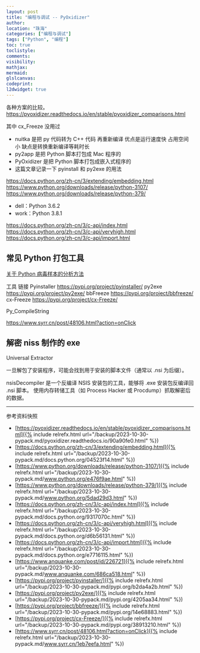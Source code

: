```yaml
---
layout: post
title: "编程与调试 -- PyOxidizer"
author:
location: "珠海"
categories: ["编程与调试"]
tags: ["Python", "编程"]
toc: true
toclistyle:
comments:
visibility:
mathjax:
mermaid:
glslcanvas:
codeprint:
l2dwidget: true
---
```


各种方案的比较。
<https://pyoxidizer.readthedocs.io/en/stable/pyoxidizer_comparisons.html>

其中 cx_Freeze 没用过
* nuitka 是把 py 代码转为 C++ 代码 再重新编译 优点是运行速度快 占用空间小 缺点是转换重新编译等耗时长
* py2app 是把 Python 脚本打包成 Mac 程序的
* PyOxidizer 是把 Python 脚本打包成嵌入式程序的
* 这篇文章记录一下 pyinstall 和 py2exe 的用法

<https://docs.python.org/zh-cn/3/extending/embedding.html>
<https://www.python.org/downloads/release/python-3107/>
<https://www.python.org/downloads/release/python-379/>

* dell：Python 3.6.2
* work：Python 3.8.1

<https://docs.python.org/zh-cn/3/c-api/index.html>
<https://docs.python.org/zh-cn/3/c-api/veryhigh.html>
<https://docs.python.org/zh-cn/3/c-api/import.html>


## 常见 Python 打包工具

[关于 Python 病毒样本的分析方法](https://www.anquanke.com/post/id/226721)

工具 	 链接
Pyinstaller	<https://pypi.org/project/pyinstaller/>
py2exe	<https://pypi.org/project/py2exe/>
bbFreeze	<https://pypi.org/project/bbfreeze/>
cx-Freeze	<https://pypi.org/project/cx-Freeze/>

Py_CompileString

<https://www.syrr.cn/post/48106.html?action=onClick>


## 解密 niss 制作的 exe

Universal Extractor

一旦解包了安装程序，可能会找到用于安装的脚本文件（通常以 .nsi 为后缀）。

nsisDecompiler 是一个反编译 NSIS 安装包的工具，能够将 .exe 安装包反编译回 .nsi 脚本。
使用内存转储工具（如 Process Hacker 或 Procdump）抓取解密后的数据。



<hr class='reviewline'/>
<p class='reviewtip'><script type='text/javascript' src='{% include relref.html url="/assets/reviewjs/blogs/2023-10-30-pypack.md.js" %}'></script></p>
<font class='ref_snapshot'>参考资料快照</font>

- [https://pyoxidizer.readthedocs.io/en/stable/pyoxidizer_comparisons.html]({% include relrefx.html url="/backup/2023-10-30-pypack.md/pyoxidizer.readthedocs.io/90a90fe0.html" %})
- [https://docs.python.org/zh-cn/3/extending/embedding.html]({% include relrefx.html url="/backup/2023-10-30-pypack.md/docs.python.org/04523f14.html" %})
- [https://www.python.org/downloads/release/python-3107/]({% include relrefx.html url="/backup/2023-10-30-pypack.md/www.python.org/e476f9ae.html" %})
- [https://www.python.org/downloads/release/python-379/]({% include relrefx.html url="/backup/2023-10-30-pypack.md/www.python.org/5dad29d3.html" %})
- [https://docs.python.org/zh-cn/3/c-api/index.html]({% include relrefx.html url="/backup/2023-10-30-pypack.md/docs.python.org/9317070c.html" %})
- [https://docs.python.org/zh-cn/3/c-api/veryhigh.html]({% include relrefx.html url="/backup/2023-10-30-pypack.md/docs.python.org/d6b56131.html" %})
- [https://docs.python.org/zh-cn/3/c-api/import.html]({% include relrefx.html url="/backup/2023-10-30-pypack.md/docs.python.org/e7716115.html" %})
- [https://www.anquanke.com/post/id/226721]({% include relrefx.html url="/backup/2023-10-30-pypack.md/www.anquanke.com/686ca518.html" %})
- [https://pypi.org/project/pyinstaller/]({% include relrefx.html url="/backup/2023-10-30-pypack.md/pypi.org/b2da4a2b.html" %})
- [https://pypi.org/project/py2exe/]({% include relrefx.html url="/backup/2023-10-30-pypack.md/pypi.org/4205aa34.html" %})
- [https://pypi.org/project/bbfreeze/]({% include relrefx.html url="/backup/2023-10-30-pypack.md/pypi.org/14e68883.html" %})
- [https://pypi.org/project/cx-Freeze/]({% include relrefx.html url="/backup/2023-10-30-pypack.md/pypi.org/38913210.html" %})
- [https://www.syrr.cn/post/48106.html?action=onClick]({% include relrefx.html url="/backup/2023-10-30-pypack.md/www.syrr.cn/1eb7eefa.html" %})
